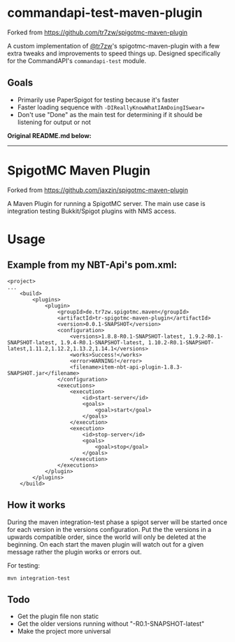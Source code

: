 # commandapi-test-maven-plugin

Forked from https://github.com/tr7zw/spigotmc-maven-plugin

A custom implementation of [@tr7zw](https://github.com/tr7zw)'s spigotmc-maven-plugin with a few extra tweaks and improvements to speed things up. Designed specifically for the CommandAPI's `commandapi-test` module.

## Goals

- Primarily use PaperSpigot for testing because it's faster
- Faster loading sequence with `-DIReallyKnowWhatIAmDoingISwear=`
- Don't use "Done" as the main test for determining if it should be listening for output or not

**Original README.md below:**

-----

# SpigotMC Maven Plugin

Forked from https://github.com/jaxzin/spigotmc-maven-plugin

A Maven Plugin for running a SpigotMC server.
The main use case is integration testing Bukkit/Spigot plugins with NMS access.

# Usage

## Example from my NBT-Api's pom.xml:
```
<project>
...
    <build>
        <plugins>
            <plugin>
                <groupId>de.tr7zw.spigotmc.maven</groupId>
                <artifactId>tr-spigotmc-maven-plugin</artifactId>
                <version>0.0.1-SNAPSHOT</version>
				<configuration>
					<versions>1.8.8-R0.1-SNAPSHOT-latest, 1.9.2-R0.1-SNAPSHOT-latest, 1.9.4-R0.1-SNAPSHOT-latest, 1.10.2-R0.1-SNAPSHOT-latest,1.11.2,1.12.2,1.13.2,1.14.1</versions>
					<works>Success!</works>
					<error>WARNING!</error>
					<filename>item-nbt-api-plugin-1.8.3-SNAPSHOT.jar</filename>
				</configuration>
                <executions>
                    <execution>
                        <id>start-server</id>
                        <goals>
                            <goal>start</goal>
                        </goals>
                    </execution>
                    <execution>
                        <id>stop-server</id>
                        <goals>
                            <goal>stop</goal>
                        </goals>
                    </execution>
                </executions>
            </plugin>
        </plugins>
    </build>
```

## How it works

During the maven integration-test phase a spigot server will be started once for each version in the versions configuration.
Put the the versions in a upwards compatible order, since the world will only be deleted at the beginning.
On each start the maven plugin will watch out for a given message rather the plugin works or errors out.

For testing:
```
mvn integration-test
```

## Todo

- Get the plugin file non static
- Get the older versions running without "-R0.1-SNAPSHOT-latest"
- Make the project more universal